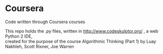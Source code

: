# Coursera
Code written through Coursera courses

This repo holds the .py files, written in http://www.codeskulptor.org/ , a web Python 2 IDE,  
created for the purpose of the course Algorithmic Thinking (Part 1) by Luay Nakhleh, Scott Rixner, Joe Warren
